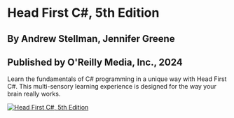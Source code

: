 # Head First C#, 5th Edition

## By Andrew Stellman, Jennifer Greene

## Published by O'Reilly Media, Inc., 2024

Learn the fundamentals of C# programming in a unique way with Head First C#. This multi-sensory learning experience is designed for the way your brain really works.

[![Head First C#, 5th Edition](https://learning.oreilly.com/covers/urn:orm:book:9781098141776/400w/)](https://learning.oreilly.com/library/view/head-first-c/9781098141776/)
